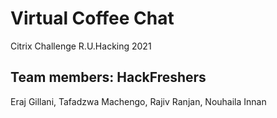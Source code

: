 # Virtual Coffee Chat

Citrix Challenge R.U.Hacking 2021


## Team members: **HackFreshers**


Eraj Gillani, Tafadzwa Machengo, Rajiv Ranjan, Nouhaila Innan 





